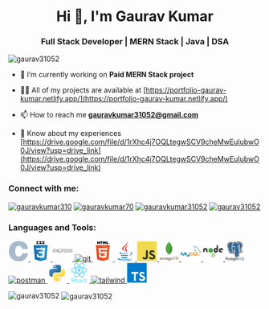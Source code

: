 <h1 align="center">Hi 👋, I'm Gaurav Kumar</h1>
<h3 align="center">Full Stack Developer | MERN Stack | Java | DSA</h3>

<p align="left"> <img src="https://komarev.com/ghpvc/?username=gaurav31052&label=Profile%20views&color=0e75b6&style=flat" alt="gaurav31052" /> </p>

- 🔭 I’m currently working on **Paid MERN Stack project**

- 👨‍💻 All of my projects are available at [https://portfolio-gaurav-kumar.netlify.app/](https://portfolio-gaurav-kumar.netlify.app/)

- 📫 How to reach me **gauravkumar31052@gmail.com**

- 📄 Know about my experiences [https://drive.google.com/file/d/1rXhc4j7OQLtegwSCV9cheMwEuIubwO0J/view?usp=drive_link](https://drive.google.com/file/d/1rXhc4j7OQLtegwSCV9cheMwEuIubwO0J/view?usp=drive_link)

<h3 align="left">Connect with me:</h3>
<p align="left">
<a href="https://linkedin.com/in/gauravkumar310" target="blank"><img align="center" src="https://raw.githubusercontent.com/rahuldkjain/github-profile-readme-generator/master/src/images/icons/Social/linked-in-alt.svg" alt="gauravkumar310" height="30" width="40" /></a>
<a href="https://www.codechef.com/users/gauravkumar70" target="blank"><img align="center" src="https://cdn.jsdelivr.net/npm/simple-icons@3.1.0/icons/codechef.svg" alt="gauravkumar70" height="30" width="40" /></a>
<a href="https://www.hackerrank.com/gauravkumar31052" target="blank"><img align="center" src="https://raw.githubusercontent.com/rahuldkjain/github-profile-readme-generator/master/src/images/icons/Social/hackerrank.svg" alt="gauravkumar31052" height="30" width="40" /></a>
<a href="https://www.leetcode.com/gaurav31052" target="blank"><img align="center" src="https://raw.githubusercontent.com/rahuldkjain/github-profile-readme-generator/master/src/images/icons/Social/leet-code.svg" alt="gaurav31052" height="30" width="40" /></a>
</p>

<h3 align="left">Languages and Tools:</h3>
<p align="left"> <a href="https://www.cprogramming.com/" target="_blank" rel="noreferrer"> <img src="https://raw.githubusercontent.com/devicons/devicon/master/icons/c/c-original.svg" alt="c" width="40" height="40"/> </a> <a href="https://www.w3schools.com/css/" target="_blank" rel="noreferrer"> <img src="https://raw.githubusercontent.com/devicons/devicon/master/icons/css3/css3-original-wordmark.svg" alt="css3" width="40" height="40"/> </a> <a href="https://expressjs.com" target="_blank" rel="noreferrer"> <img src="https://raw.githubusercontent.com/devicons/devicon/master/icons/express/express-original-wordmark.svg" alt="express" width="40" height="40"/> </a> <a href="https://git-scm.com/" target="_blank" rel="noreferrer"> <img src="https://www.vectorlogo.zone/logos/git-scm/git-scm-icon.svg" alt="git" width="40" height="40"/> </a> <a href="https://www.w3.org/html/" target="_blank" rel="noreferrer"> <img src="https://raw.githubusercontent.com/devicons/devicon/master/icons/html5/html5-original-wordmark.svg" alt="html5" width="40" height="40"/> </a> <a href="https://www.java.com" target="_blank" rel="noreferrer"> <img src="https://raw.githubusercontent.com/devicons/devicon/master/icons/java/java-original.svg" alt="java" width="40" height="40"/> </a> <a href="https://developer.mozilla.org/en-US/docs/Web/JavaScript" target="_blank" rel="noreferrer"> <img src="https://raw.githubusercontent.com/devicons/devicon/master/icons/javascript/javascript-original.svg" alt="javascript" width="40" height="40"/> </a> <a href="https://www.mongodb.com/" target="_blank" rel="noreferrer"> <img src="https://raw.githubusercontent.com/devicons/devicon/master/icons/mongodb/mongodb-original-wordmark.svg" alt="mongodb" width="40" height="40"/> </a> <a href="https://www.mysql.com/" target="_blank" rel="noreferrer"> <img src="https://raw.githubusercontent.com/devicons/devicon/master/icons/mysql/mysql-original-wordmark.svg" alt="mysql" width="40" height="40"/> </a> <a href="https://nodejs.org" target="_blank" rel="noreferrer"> <img src="https://raw.githubusercontent.com/devicons/devicon/master/icons/nodejs/nodejs-original-wordmark.svg" alt="nodejs" width="40" height="40"/> </a> <a href="https://www.postgresql.org" target="_blank" rel="noreferrer"> <img src="https://raw.githubusercontent.com/devicons/devicon/master/icons/postgresql/postgresql-original-wordmark.svg" alt="postgresql" width="40" height="40"/> </a> <a href="https://postman.com" target="_blank" rel="noreferrer"> <img src="https://www.vectorlogo.zone/logos/getpostman/getpostman-icon.svg" alt="postman" width="40" height="40"/> </a> <a href="https://www.python.org" target="_blank" rel="noreferrer"> <img src="https://raw.githubusercontent.com/devicons/devicon/master/icons/python/python-original.svg" alt="python" width="40" height="40"/> </a> <a href="https://reactjs.org/" target="_blank" rel="noreferrer"> <img src="https://raw.githubusercontent.com/devicons/devicon/master/icons/react/react-original-wordmark.svg" alt="react" width="40" height="40"/> </a> <a href="https://tailwindcss.com/" target="_blank" rel="noreferrer"> <img src="https://www.vectorlogo.zone/logos/tailwindcss/tailwindcss-icon.svg" alt="tailwind" width="40" height="40"/> </a> <a href="https://www.typescriptlang.org/" target="_blank" rel="noreferrer"> <img src="https://raw.githubusercontent.com/devicons/devicon/master/icons/typescript/typescript-original.svg" alt="typescript" width="40" height="40"/> </a> </p>

<p><img align="left" src="https://github-readme-stats.vercel.app/api/top-langs?username=gaurav31052&show_icons=true&locale=en&layout=compact" alt="gaurav31052" /></p>

<p>&nbsp;<img align="center" src="https://github-readme-stats.vercel.app/api?username=gaurav31052&show_icons=true&locale=en" alt="gaurav31052" /></p>
